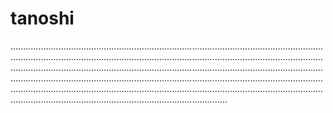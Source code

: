# tanoshi

..................................................................................................................................................................................................................................................................................................................................................................................................................................................................................................................................................................................................................................................................................................................................